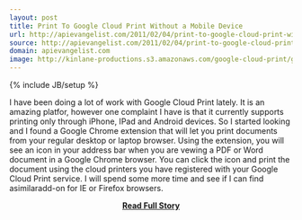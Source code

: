 ```yaml
---
layout: post
title: Print To Google Cloud Print Without a Mobile Device
url: http://apievangelist.com/2011/02/04/print-to-google-cloud-print-without-mobile-device/
source: http://apievangelist.com/2011/02/04/print-to-google-cloud-print-without-mobile-device/
domain: apievangelist.com
image: http://kinlane-productions.s3.amazonaws.com/google-cloud-print/google-cloud-print.png
---
```

{% include JB/setup %}<p>I have been doing a lot of work with Google Cloud Print lately. It is an amazing platfor, however one complaint I have is that it currently supports printing only through iPhone, IPad and Android devices.
So I started looking and I found a Google Chrome extension that will let you print documents from your regular desktop or laptop browser.
Using the extension, you will see an icon in your address bar when you are vewing a PDF or Word document in a Google Chrome browser.
You can click the icon and print the document using the cloud printers you have registered with your Google Cloud Print service.
I will spend some more time and see if I can find asimilaradd-on for IE or Firefox browsers.</p>
<center><p><a href="http://apievangelist.com/2011/02/04/print-to-google-cloud-print-without-mobile-device/" style='padding:25px; font-sze:18px; font-weight: bold;'>Read Full Story</a></p></center>

